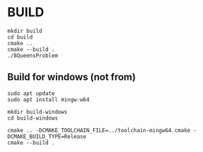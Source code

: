 # BUILD

```shell
mkdir build
cd build
cmake ..
cmake --build .
./8QueensProblem
```

## Build for windows (not from)

```shell
sudo apt update
sudo apt install mingw-w64

mkdir build-windows
cd build-windows

cmake .. -DCMAKE_TOOLCHAIN_FILE=../toolchain-mingw64.cmake -DCMAKE_BUILD_TYPE=Release
cmake --build .

```
